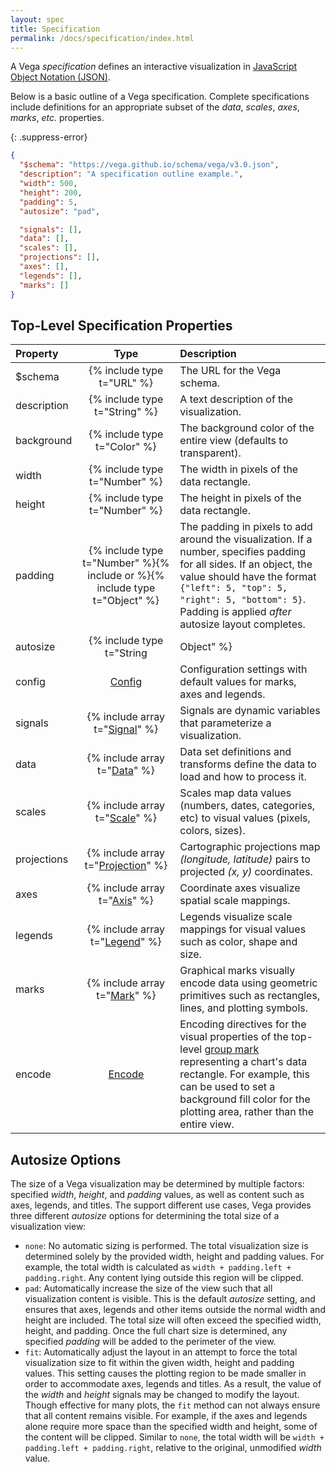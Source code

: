 ```yaml
---
layout: spec
title: Specification
permalink: /docs/specification/index.html
---
```


A Vega *specification* defines an interactive visualization in [JavaScript Object Notation (JSON)](http://en.wikipedia.org/wiki/JSON).

Below is a basic outline of a Vega specification. Complete specifications include definitions for an appropriate subset of the _data_, _scales_, _axes_, _marks_, _etc._ properties.

{: .suppress-error}
```json
{
  "$schema": "https://vega.github.io/schema/vega/v3.0.json",
  "description": "A specification outline example.",
  "width": 500,
  "height": 200,
  "padding": 5,
  "autosize": "pad",

  "signals": [],
  "data": [],
  "scales": [],
  "projections": [],
  "axes": [],
  "legends": [],
  "marks": []
}
```

## Top-Level Specification Properties

| Property        | Type                          | Description                 |
| :-------------- | :---------------------------: | :-------------------------- |
| $schema         | {% include type t="URL" %}    | The URL for the Vega schema.|
| description     | {% include type t="String" %} | A text description of the visualization.|
| background      | {% include type t="Color" %}  | The background color of the entire view (defaults to transparent).|
| width           | {% include type t="Number" %} | The width in pixels of the data rectangle.|
| height          | {% include type t="Number" %} | The height in pixels of the data rectangle.|
| padding         | {% include type t="Number" %}{% include or %}{% include type t="Object" %} | The padding in pixels to add around the visualization. If a number, specifies padding for all sides. If an object, the value should have the format `{"left": 5, "top": 5, "right": 5, "bottom": 5}`. Padding is applied _after_ autosize layout completes.|
| autosize        | {% include type t="String|Object" %} | Sets how the visualization size should be determined. If a string, should be one of `pad` (default), `fit` or `none`. If an object, the value should have the format `{"type": "pad", "resize": true}`, where `type` is one of the autosize strings and resize is a boolean indicating if autosize layout should be re-calculated on every update. See the [autosize options](#autosize) section below for more.|
| config          | [Config](../config) | Configuration settings with default values for marks, axes and legends.|
| signals         | {% include array t="[Signal](../signals)" %} | Signals are dynamic variables that parameterize a visualization.|
| data            | {% include array t="[Data](../data)" %} | Data set definitions and transforms define the data to load and how to process it.|
| scales          | {% include array t="[Scale](../scales)" %} | Scales map data values (numbers, dates, categories, etc) to visual values (pixels, colors, sizes).|
| projections     | {% include array t="[Projection](../projections)" %} | Cartographic projections map _(longitude, latitude)_ pairs to projected _(x, y)_ coordinates.|
| axes            | {% include array t="[Axis](../axes)" %} | Coordinate axes visualize spatial scale mappings.|
| legends         | {% include array t="[Legend](../legends)" %} | Legends visualize scale mappings for visual values such as color, shape and size.|
| marks           | {% include array t="[Mark](../marks)" %} | Graphical marks visually encode data using geometric primitives such as rectangles, lines, and plotting symbols.|
| encode          | [Encode](../marks/#encode) | Encoding directives for the visual properties of the top-level [group mark](../marks/group) representing a chart's data rectangle. For example, this can be used to set a background fill color for the plotting area, rather than the entire view.|

## <a name="autosize"></a>Autosize Options

The size of a Vega visualization may be determined by multiple factors: specified _width_, _height_, and _padding_ values, as well as content such as axes, legends, and titles. The support different use cases, Vega provides three different *autosize* options for determining the total size of a visualization view:

- `none`: No automatic sizing is performed. The total visualization size is determined solely by the provided width, height and padding values. For example, the total width is calculated as `width + padding.left + padding.right`. Any content lying outside this region will be clipped.
- `pad`: Automatically increase the size of the view such that all visualization content is visible. This is the default _autosize_ setting, and ensures that axes, legends and other items outside the normal width and height are included. The total size will often exceed the specified width, height, and padding. Once the full chart size is determined, any specified _padding_ will be added to the perimeter of the view.
- `fit`: Automatically adjust the layout in an attempt to force the total visualization size to fit within the given width, height and padding values. This setting causes the plotting region to be made smaller in order to accommodate axes, legends and titles. As a result, the value of the _width_ and _height_ signals may be changed to modify the layout. Though effective for many plots, the `fit` method can not always ensure that all content remains visible. For example, if the axes and legends alone require more space than the specified width and height, some of the content will be clipped. Similar to `none`, the total width will be `width + padding.left + padding.right`, relative to the original, unmodified _width_ value.
